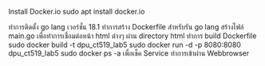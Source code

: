 Install Docker.io
sudo apt install docker.io

ทำการติดตั้ง go lang เวอร์ชั่น 18.1
ทำการสร้าง Dockerfile สำหรับรัน go lang
สร้างไฟล์ main.go เพื่อทำการเชื่อมต่อหน้า html ต่างๆ ผ่าน directory html
ทำการ build Dockerfile
sudo docker build -t dpu_ct519_lab5
sudo docker run -d -p 8080:8080 dpu_ct519_lab5
sudo docker ps -a เพื่อเช็ค Service
ทำการเข้าผ่าน Webbrowser